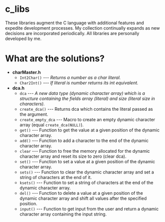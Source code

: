 # c_libs

These libraries augment the C language with additional features and expedite development processes. My collection continually expands as new decisions are incorporated periodically. All libraries are personally developed by me.

# What are the solutions?

- **charMaster.h**
	- `Int2Char()` --- *Returns a number as a char literal.*
	- `Char2Int()` --- *If literal is number returns its int equivalent.*
- **dca.h**
	- `dca` --- *A new data type (dynamic character array) which is a structure containing the fields array (literal) and size (literal size in characters).*
	- `create_dca()` --- Returns dca which contains the literal passed as the argument.
	- `create_empty_dca` --- Macro to create an empty dynamic character array (equal `create_dca(NULL)`).
	- `get()` --- Function to get the value at a given position of the dynamic character array.
	- `add()` --- Function to add a character to the end of the dynamic character array.
	- `clear` --- Function to free the memory allocated for the dynamic character array and reset its size to zero (clear dca).
	- `set()` --- Function to set a value at a given position of the dynamic character array.
	- `sets()` --- Function to clear the dynamic character array and set a string of characters at the end of it.
	- `ksets()` --- Function to set a string of characters at the end of the dynamic character array.
	- `del()` --- Function to delete a value at a given position of the dynamic character array and shift all values after the specified position.
	- `input()` --- Function to get input from the user and return a dynamic character array containing the input string.
